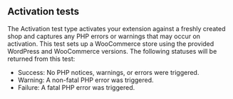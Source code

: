 ## Activation tests

The Activation test type activates your extension against a freshly created shop and captures any PHP errors or warnings that may occur on activation. This test sets up a WooCommerce store using the provided WordPress and WooCommerce versions. The following statuses will be returned from this test:

- Success: No PHP notices, warnings, or errors were triggered.
- Warning: A non-fatal PHP error was triggered.
- Failure: A fatal PHP error was triggered.